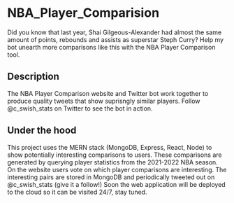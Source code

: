 # NBA_Player_Comparision
Did you know that last year, Shai Gilgeous-Alexander had almost the same amount of points, rebounds and assists as superstar Steph Curry? Help my bot unearth more comparisons like this with the NBA Player Comparison tool.

## Description
The NBA Player Comparison website and Twitter bot work together to produce quality tweets that show suprisngly similar players. Follow @c_swish_stats on Twitter to see the bot in action.

## Under the hood
This project uses the MERN stack (MongoDB, Express, React, Node) to show potentially interesting comparisons to users.  These comparisons are generated by querying player statistics from the 2021-2022 NBA season. On the website users vote on which player comparisons are interesting. The interesting pairs are stored in MongoDB and periodically tweeted out on @c_swish_stats (give it a follow!) Soon the web application will be deployed to the cloud so it can be visited 24/7, stay tuned.
